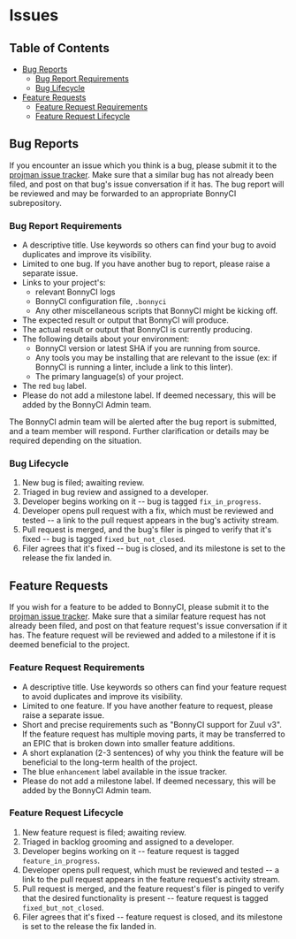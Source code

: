 # Issues

## Table of Contents

* [Bug Reports](#bug-reports)
  * [Bug Report Requirements](#bug-report-requirements)
  * [Bug Lifecycle](#bug-lifecycle)
* [Feature Requests](#feature-requests)
  * [Feature Request Requirements](#feature-request-requirements)
  * [Feature Request Lifecycle](#feature-request-lifecycle)

## Bug Reports

If you encounter an issue which you think is a bug, please submit it to the [projman issue tracker](https://github.com/BonnyCI/projman/issues). Make sure that a similar bug has not already been filed, and post on that bug's issue conversation if it has.  The bug report will be reviewed and may be forwarded to an appropriate BonnyCI subrepository.

### Bug Report Requirements

* A descriptive title. Use keywords so others can find your bug to avoid duplicates and improve its visibility.
* Limited to one bug. If you have another bug to report, please raise a separate issue.
* Links to your project's:
  * relevant BonnyCI logs
  * BonnyCI configuration file, `.bonnyci`
  * Any other miscellaneous scripts that BonnyCI might be kicking off.
* The expected result or output that BonnyCI will produce.
* The actual result or output that BonnyCI is currently producing.
* The following details about your environment:
  * BonnyCI version or latest SHA if you are running from source.
  * Any tools you may be installing that are relevant to the issue (ex: if BonnyCI is running a linter, include a link to this linter).
  * The primary language(s) of your project.
* The red `bug` label.
* Please do not add a milestone label. If deemed necessary, this will be added by the BonnyCI Admin team.

The BonnyCI admin team will be alerted after the bug report is submitted, and a team member will respond. Further clarification or details may be required depending on the situation.

### Bug Lifecycle

1. New bug is filed; awaiting review.
2. Triaged in bug review and assigned to a developer.
3. Developer begins working on it -- bug is tagged `fix_in_progress`.
4. Developer opens pull request with a fix, which must be reviewed and tested -- a link to the pull request appears in the bug's activity stream.
5. Pull request is merged, and the bug's filer is pinged to verify that it's fixed -- bug is tagged `fixed_but_not_closed`.
6. Filer agrees that it's fixed -- bug is closed, and its milestone is set to the release the fix landed in.

## Feature Requests

If you wish for a feature to be added to BonnyCI, please submit it to the [projman issue tracker](https://github.com/BonnyCI/projman/issues). Make sure that a similar feature request has not already been filed, and post on that feature request's issue conversation if it has. The feature request will be reviewed and added to a milestone if it is deemed beneficial to the project.

### Feature Request Requirements

* A descriptive title. Use keywords so others can find your feature request to avoid duplicates and improve its visibility.
* Limited to one feature. If you have another feature to request, please raise a separate issue.
* Short and precise requirements such as "BonnyCI support for Zuul v3". If the feature request has multiple moving parts, it may be transferred to an EPIC that is broken down into smaller feature additions.
* A short explanation (2-3 sentences) of why you think the feature will be beneficial to the long-term health of the project.
* The blue `enhancement` label available in the issue tracker.
* Please do not add a milestone label. If deemed necessary, this will be added by the BonnyCI Admin team.

### Feature Request Lifecycle

1. New feature request is filed; awaiting review.
2. Triaged in backlog grooming and assigned to a developer.
3. Developer begins working on it -- feature request is tagged `feature_in_progress`.
4. Developer opens pull request, which must be reviewed and tested -- a link to the pull request appears in the feature request's activity stream.
5. Pull request is merged, and the feature request's filer is pinged to verify that the desired functionality is present -- feature request is tagged `fixed_but_not_closed`.
6. Filer agrees that it's fixed -- feature request is closed, and its milestone is set to the release the fix landed in.

